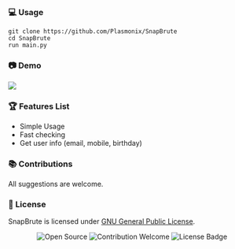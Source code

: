 ### 💻 Usage
```
git clone https://github.com/Plasmonix/SnapBrute
cd SnapBrute
run main.py
```

### 📷 Demo
![](https://raw.githubusercontent.com/Plasmonix/SnapBrute/main/demo.png)

### 🏆 Features List
- Simple Usage
- Fast checking
- Get user info (email, mobile, birthday)

### 📚 Contributions
All suggestions are welcome.

### 📜 License
SnapBrute is licensed under [GNU General Public License](https://github.com/Plasmonix/SnapBrute/blob/main/LICENSE).

<p align="center">
  <img src="https://badges.frapsoft.com/os/v1/open-source.svg?v=103" alt="Open Source">
  <img src="https://img.shields.io/badge/contributions-welcome-brightgreen.svg?style=flat" alt="Contribution Welcome">
  <img src="https://img.shields.io/badge/License-GPLv3-blue.svg" alt="License Badge">
</p>